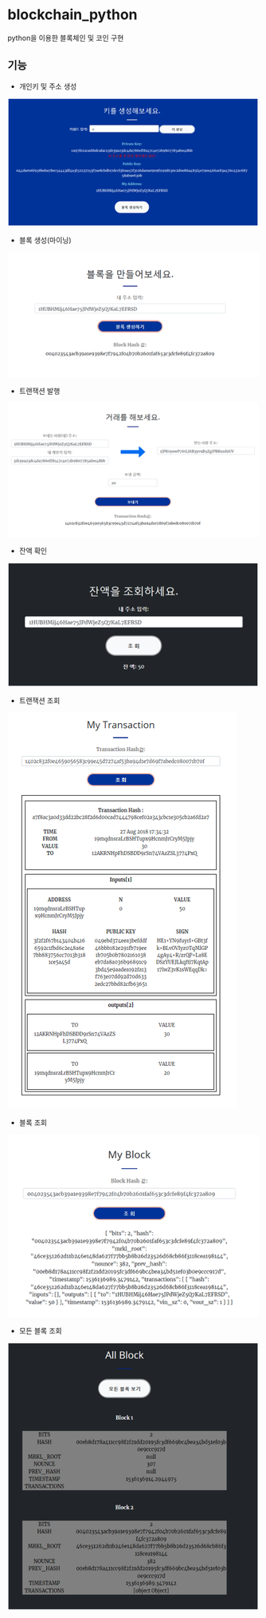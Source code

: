 # blockchain_python
python을 이용한 블록체인 및 코인 구현

## 기능
* 개인키 및 주소 생성
<img src="https://raw.githubusercontent.com/dahoony/blockchain_python/master/images/지갑만들기.png" alt="create">
<br>

* 블록 생성(마이닝)
<img src="https://raw.githubusercontent.com/dahoony/blockchain_python/master/images/블록생성.png" alt="create">
<br>

* 트랜잭션 발행
<img src="https://raw.githubusercontent.com/dahoony/blockchain_python/master/images/거래.png" alt="create">
<br>

* 잔액 확인
<img src="https://raw.githubusercontent.com/dahoony/blockchain_python/master/images/UTXO 잔액조회.png" alt="create">
<br>

* 트랜잭션 조회
<img src="https://raw.githubusercontent.com/dahoony/blockchain_python/master/images/거래 조회.png" alt="create">
<br>

* 블록 조회
<img src="https://raw.githubusercontent.com/dahoony/blockchain_python/master/images/block 조회.png" alt="create">
<br>

* 모든 블록 조회
<img src="https://raw.githubusercontent.com/dahoony/blockchain_python/master/images/모든 블록 조회.png" alt="create">
<br>
